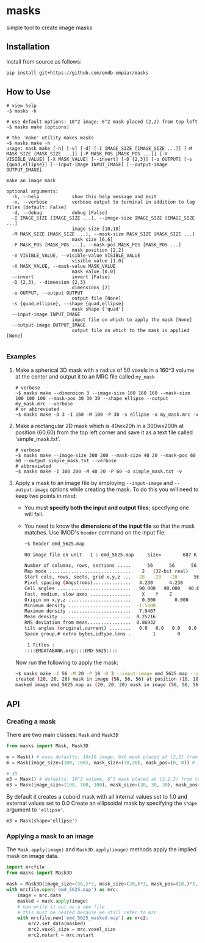 # masks
simple tool to create image masks

## Installation
Install from source as follows:

```bash
pip install git+https://github.com/emdb-empiar/masks
```

## How to Use

```
# view help
~$ masks -h

# use default options: 10^2 image; 6^2 mask placed (2,2) from top left
~$ masks make [options]

# the 'make' utility makes masks
~$ masks make -h
usage: mask make [-h] [-v] [-d] [-I IMAGE_SIZE [IMAGE_SIZE ...]] [-M MASK_SIZE [MASK_SIZE ...]] [-P MASK_POS [MASK_POS ...]] [-V VISIBLE_VALUE] [-X MASK_VALUE] [--invert] [-D {2,3}] [-o OUTPUT] [-s {quad,ellipse}] [--input-image INPUT_IMAGE] [--output-image OUTPUT_IMAGE]

make an image mask

optional arguments:
  -h, --help            show this help message and exit
  -v, --verbose         verbose output to terminal in addition to log files [default: False]
  -d, --debug           debug [False]
  -I IMAGE_SIZE [IMAGE_SIZE ...], --image-size IMAGE_SIZE [IMAGE_SIZE ...]
                        image size [10,10]
  -M MASK_SIZE [MASK_SIZE ...], --mask-size MASK_SIZE [MASK_SIZE ...]
                        mask size [6,6]
  -P MASK_POS [MASK_POS ...], --mask-pos MASK_POS [MASK_POS ...]
                        mask position [2,2]
  -V VISIBLE_VALUE, --visible-value VISIBLE_VALUE
                        visible value [1.0]
  -X MASK_VALUE, --mask-value MASK_VALUE
                        mask value [0.0]
  --invert              invert [False]
  -D {2,3}, --dimension {2,3}
                        dimensions [2]
  -o OUTPUT, --output OUTPUT
                        output file [None]
  -s {quad,ellipse}, --shape {quad,ellipse}
                        mask shape ['quad']
  --input-image INPUT_IMAGE
                        input file on which to apply the mask [None]
  --output-image OUTPUT_IMAGE
                        output file on which to the mask is applied [None]


```

### Examples
1. Make a spherical 3D mask with a radius of 50 voxels in a 160^3 volume at the center and output it to an MRC file called `my_mask`

    ```
    # verbose
    ~$ masks make --dimension 3 --image-size 160 160 160 --mask-size 100 100 100 --mask-pos 30 30 30 --shape ellipse --output my_mask.mrc --verbose
    # or abbreviated
    ~$ masks make -D 3 -I 160 -M 100 -P 30 -s ellipse -o my_mask.mrc -v
    ```

2. Make a rectangular 2D mask which is 40wx20h in a 300wx200h at position (60,60) from the top left corner and save it as a text file called 'simple_mask.txt'.

    ```
    # verbose
    ~$ masks make --image-size 300 200 --mask-size 40 20 --mask-pos 60 60 --output simple_mask.txt --verbose
    # abbreviated
    ~$ masks make -I 300 200 -M 40 20 -P 60 -o simple_mask.txt -v
    ```

3. Apply a mask to an image file by employing `--input-image` and `--output-image` options while creating the mask. To do this you will need to keep two points in mind:
    - You must **specify both the input and output files**; specifying one will fail.
    - You need to know the **dimensions of the input file** so that the mask matches. Use IMOD's `header` command on the input file:
    
        ```bash
        ~$ header emd_5625.map
        
        RO image file on unit   1 : emd_5625.map     Size=        687 K
        
        Number of columns, rows, sections .....      56      56      56
        Map mode ..............................    2   (32-bit real)              
        Start cols, rows, sects, grid x,y,z ...  -28   -28   -28      56     56     56
        Pixel spacing (Angstroms)..............   4.230      4.230      4.230    
        Cell angles ...........................   90.000   90.000   90.000
        Fast, medium, slow axes ...............    X    Y    Z
        Origin on x,y,z .......................    0.000       0.000       0.000    
        Minimum density .......................  -1.5000    
        Maximum density .......................   7.9407    
        Mean density ..........................  0.25216    
        RMS deviation from mean................  0.86932    
        tilt angles (original,current) ........   0.0   0.0   0.0   0.0   0.0   0.0
        Space group,# extra bytes,idtype,lens .        1        0        0        0
        
         1 Titles :
        ::::EMDATABANK.org::::EMD-5625::::                                             
        ```

    Now run the following to apply the mask:
    
    ```bash
    ~$ masks make -I 56 -M 20 -P 18 -D 3 --input-image emd_5625.map --output-image emd_5625_masked_ellipse.mrc -s ellipse
    created (20, 20, 20) mask in image (56, 56, 56) at position (18, 18, 18)
    masked image emd_5625.map as (20, 20, 20) mask in image (56, 56, 56) at position (18, 18, 18) written to emd_5625_masked_ellipse.mrc
    ```

## API

### Creating a mask
There are two main classes: `Mask` and `Mask3D`

```python
from masks import Mask, Mask3D

m = Mask() # uses defaults: 10x10 image, 6x6 mask placed at (2,2) from top left
m = Mask(image_size=(100, 100), mask_size=(30,30), mask_pos=(0, 0)) # 30^2 mask in an 100^2 image placed at the origin

# 3D
m3 = Mask() # defaults: 10^3 volume, 6^3 mask placed at (2,2,2) from top corner
m3 = Mask(image_size=(100, 100, 100), mask_size=(30, 30, 30), mask_pos=(20, 20, 10))
```

By default it creates a cuboid mask with all internal values set to 1.0 and external values set to 0.0
Create an ellipsoidal mask by specifying the `shape` argument to `'ellipse'`.

```
m3 = Mask(shape='ellipse')
```

### Applying a mask to an image

The `Mask.apply(image)` and `Mask3D.apply(image)` methods apply the implied mask on image data.

```python
import mrcfile
from masks import Mask3D

mask = Mask3D(image_size=(56,)*3, mask_size=(20,)*3, mask_pos=(18,)*3, shape='ellipse')
with mrcfile.open('emd_5625.map') as mrc:
    image = mrc.data
    masked = mask.apply(image)
    # now write it out as a new file
    # this must be nested because we still refer to mrc
    with mrcfile.new('emd_5625_masked.map') as mrc2:
        mrc2.set_data(masked)
        mrc2.voxel_size = mrc.voxel_size
        mrc2.nstart = mrc.nstart
```
